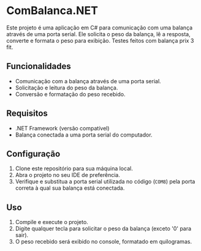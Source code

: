 # ComBalanca.NET

Este projeto é uma aplicação em C# para comunicação com uma balança através de uma porta serial. Ele solicita o peso da balança, lê a resposta, converte e formata o peso para exibição. Testes feitos com balança prix 3 fit.

## Funcionalidades

- Comunicação com a balança através de uma porta serial.
- Solicitação e leitura do peso da balança.
- Conversão e formatação do peso recebido.

## Requisitos

- .NET Framework (versão compatível)
- Balança conectada a uma porta serial do computador.

## Configuração

1. Clone este repositório para sua máquina local.
2. Abra o projeto no seu IDE de preferência.
3. Verifique e substitua a porta serial utilizada no código (`COM8`) pela porta correta à qual sua balança está conectada.

## Uso

1. Compile e execute o projeto.
2. Digite qualquer tecla para solicitar o peso da balança (exceto '0' para sair).
3. O peso recebido será exibido no console, formatado em quilogramas.
